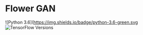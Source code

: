 # Flower GAN
![Python 3.6](https://img.shields.io/badge/python-3.6-green.svg
![TensorFlow Versions](https://img.shields.io/badge/TensorFlow-2.0+-blue.svg)
